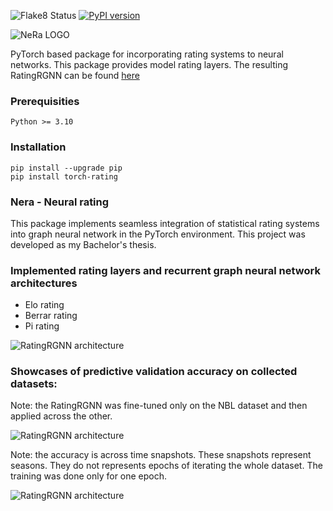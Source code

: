 ![Flake8 Status](https://github.com/kubosis/torch-rating/actions/workflows/quality.yml/badge.svg)
[![PyPI version](https://badge.fury.io/py/torch-rating.svg)](https://badge.fury.io/py/torch-rating)


![NeRa LOGO](https://raw.githubusercontent.com/kubosis/torch-rating/refs/heads/main/docs/logo3.webp)

PyTorch based package for incorporating rating systems to neural networks. This package provides model rating layers. The resulting RatingRGNN can be found [here](https://github.com/kubosis/rating_gnn)

### Prerequisities

```
Python >= 3.10
```

### Installation

```commandline
pip install --upgrade pip
pip install torch-rating
```

### Nera - Neural rating

This package implements seamless integration of statistical rating systems into graph neural network in the PyTorch environment.
This project was developed as my Bachelor's thesis.

### Implemented rating layers and recurrent graph neural network architectures

- Elo rating
- Berrar rating
- Pi rating

![RatingRGNN architecture](https://raw.githubusercontent.com/kubosis/torch-rating/2d80c8f9b6f3faaf0a5a8e1d9cbecc8c7a2f44f3/docs/img/ratingRGNN.svg)


### Showcases of predictive validation accuracy on collected datasets:

Note: the RatingRGNN was fine-tuned only on the NBL dataset and then applied across the other.

![RatingRGNN architecture](https://github.com/kubosis/torch-rating/blob/main/docs/img/validation.png?raw=true)

Note: the accuracy is across time snapshots. These snapshots represent seasons. They do not represents epochs of iterating the whole dataset. The training was done only for one epoch.

![RatingRGNN architecture](https://github.com/kubosis/torch-rating/blob/main/docs/img/train_val_acc.png?raw=true)
